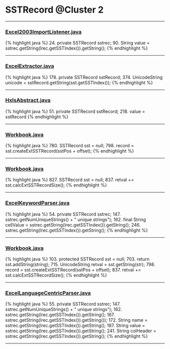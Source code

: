 # SSTRecord @Cluster 2

***

### [Excel2003ImportListener.java](https://searchcode.com/codesearch/view/92669296/)
{% highlight java %}
24. private SSTRecord sstrec;
90.                     String value = sstrec.getString(lrec.getSSTIndex()).getString();
{% endhighlight %}

***

### [ExcelExtractor.java](https://searchcode.com/codesearch/view/111785559/)
{% highlight java %}
178. private SSTRecord sstRecord;
374.         UnicodeString unicode = sstRecord.getString(sst.getSSTIndex());
{% endhighlight %}

***

### [HxlsAbstract.java](https://searchcode.com/codesearch/view/68613461/)
{% highlight java %}
51. private SSTRecord sstRecord;
218.       value =  sstRecord
{% endhighlight %}

***

### [Workbook.java](https://searchcode.com/codesearch/view/15642358/)
{% highlight java %}
780. SSTRecord sst = null;
798.             record = sst.createExtSSTRecord(sstPos + offset);
{% endhighlight %}

***

### [Workbook.java](https://searchcode.com/codesearch/view/15642358/)
{% highlight java %}
827. SSTRecord sst = null;
837.             retval += sst.calcExtSSTRecordSize();
{% endhighlight %}

***

### [ExcelKeywordParser.java](https://searchcode.com/codesearch/view/12440040/)
{% highlight java %}
54. private SSTRecord sstrec;
147.                         sstrec.getNumUniqueStrings() + " unique strings");
162.                         final String cellValue = sstrec.getString(lrec.getSSTIndex()).getString();
246.         sstrec.getString(lrec.getSSTIndex()).getString();
{% endhighlight %}

***

### [Workbook.java](https://searchcode.com/codesearch/view/15642358/)
{% highlight java %}
103. protected SSTRecord        sst         = null;
703.   return sst.addString(string);
715.     UnicodeString retval = sst.getString(str);
798.                 record = sst.createExtSSTRecord(sstPos + offset);
837.                 retval += sst.calcExtSSTRecordSize();
{% endhighlight %}

***

### [ExcelLanguageCentricParser.java](https://searchcode.com/codesearch/view/12440043/)
{% highlight java %}
55. private SSTRecord sstrec;
147.                         sstrec.getNumUniqueStrings() + " unique strings");
162.                             sstrec.getString(lrec.getSSTIndex()).getString();
167.                                 sstrec.getString(lrec.getSSTIndex()).getString());
172.                         String name = sstrec.getString(lrec.getSSTIndex()).getString();
187.                         String value = sstrec.getString(lrec.getSSTIndex()).getString();
241.         String colHeader = sstrec.getString(lrec.getSSTIndex()).getString();
{% endhighlight %}

***

